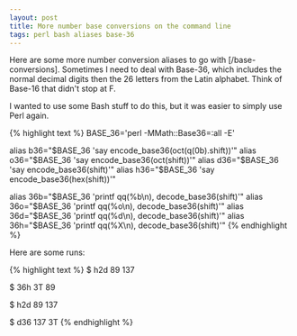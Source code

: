 ```yaml
---
layout: post
title: More number base conversions on the command line
tags: perl bash aliases base-36
---
```


Here are some more number conversion aliases to go with [/base-conversions]. Sometimes I need to deal with Base-36, which includes the normal decimal digits then the 26 letters from the Latin alphabet. Think of Base-16 that didn't stop at F.

I wanted to use some Bash stuff to do this, but it was easier to simply use Perl again.

{% highlight text %}
BASE_36='perl -MMath::Base36=:all -E'

alias b36="$BASE_36 'say encode_base36(oct(q(0b).shift))'"
alias o36="$BASE_36 'say encode_base36(oct(shift))'"
alias d36="$BASE_36 'say encode_base36(shift)'"
alias h36="$BASE_36 'say encode_base36(hex(shift))'"

alias 36b="$BASE_36 'printf qq(%b\n), decode_base36(shift)'"
alias 36o="$BASE_36 'printf qq(%o\n), decode_base36(shift)'"
alias 36d="$BASE_36 'printf qq(%d\n), decode_base36(shift)'"
alias 36h="$BASE_36 'printf qq(%X\n), decode_base36(shift)'"
{% endhighlight %}

Here are some runs:

{% highlight text %}
$ h2d 89
137

$ 36h 3T
89

$ h2d 89
137

$ d36 137
3T
{% endhighlight %}
